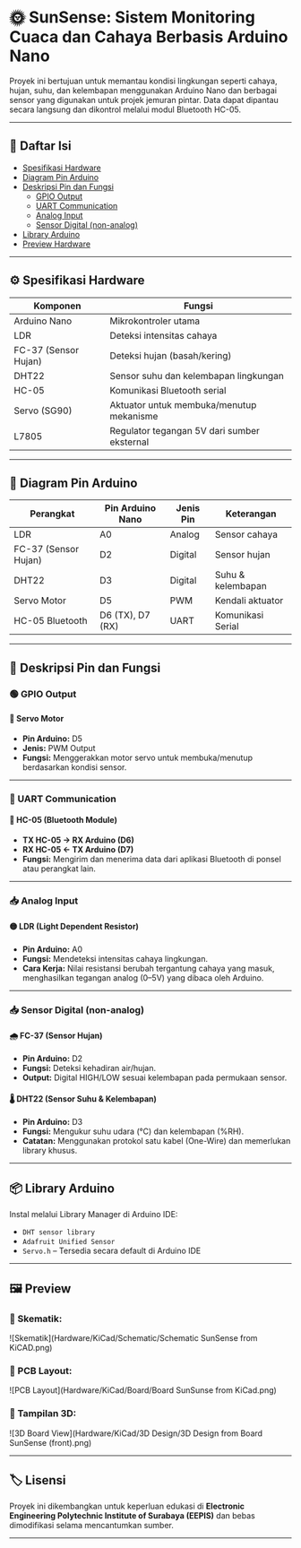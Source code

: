 # 🌞 SunSense: Sistem Monitoring Cuaca dan Cahaya Berbasis Arduino Nano

Proyek ini bertujuan untuk memantau kondisi lingkungan seperti cahaya, hujan, suhu, dan kelembapan menggunakan Arduino Nano dan berbagai sensor yang digunakan untuk projek jemuran pintar. Data dapat dipantau secara langsung dan dikontrol melalui modul Bluetooth HC-05.

---

## 🧩 Daftar Isi

- [Spesifikasi Hardware](#-spesifikasi-hardware)
- [Diagram Pin Arduino](#-diagram-pin-arduino)
- [Deskripsi Pin dan Fungsi](#-deskripsi-pin-dan-fungsi)
  - [GPIO Output](#-gpio-output)
  - [UART Communication](#-uart-communication)
  - [Analog Input](#-analog-input)
  - [Sensor Digital (non-analog)](#-sensor-digital-non-analog)
- [Library Arduino](#-library-arduino)
- [Preview Hardware](#-preview-hardware)

---

## ⚙️ Spesifikasi Hardware

| Komponen             | Fungsi                                         |
|----------------------|------------------------------------------------|
| Arduino Nano         | Mikrokontroler utama                           |
| LDR                  | Deteksi intensitas cahaya                      |
| FC-37 (Sensor Hujan) | Deteksi hujan (basah/kering)                   |
| DHT22                | Sensor suhu dan kelembapan lingkungan          |
| HC-05                | Komunikasi Bluetooth serial                    |
| Servo (SG90)         | Aktuator untuk membuka/menutup mekanisme       |
| L7805                | Regulator tegangan 5V dari sumber eksternal    |

---

## 📌 Diagram Pin Arduino

| Perangkat            | Pin Arduino Nano | Jenis Pin | Keterangan             |
|----------------------|------------------|-----------|------------------------|
| LDR                  | A0               | Analog    | Sensor cahaya          |
| FC-37 (Sensor Hujan) | D2               | Digital   | Sensor hujan           |
| DHT22                | D3               | Digital   | Suhu & kelembapan      |
| Servo Motor          | D5               | PWM       | Kendali aktuator       |
| HC-05 Bluetooth      | D6 (TX), D7 (RX) | UART      | Komunikasi Serial      |

---

## 🔌 Deskripsi Pin dan Fungsi

### 🟢 GPIO Output
#### 🧭 Servo Motor
- **Pin Arduino:** D5
- **Jenis:** PWM Output
- **Fungsi:** Menggerakkan motor servo untuk membuka/menutup berdasarkan kondisi sensor.

---

### 🔁 UART Communication
#### 📶 HC-05 (Bluetooth Module)
- **TX HC-05 → RX Arduino (D6)**  
- **RX HC-05 ← TX Arduino (D7)**
- **Fungsi:** Mengirim dan menerima data dari aplikasi Bluetooth di ponsel atau perangkat lain.

---

### 📥 Analog Input
#### 🟡 LDR (Light Dependent Resistor)
- **Pin Arduino:** A0
- **Fungsi:** Mendeteksi intensitas cahaya lingkungan.
- **Cara Kerja:** Nilai resistansi berubah tergantung cahaya yang masuk, menghasilkan tegangan analog (0–5V) yang dibaca oleh Arduino.

---

### 📥 Sensor Digital (non-analog)

#### 🌧️ FC-37 (Sensor Hujan)
- **Pin Arduino:** D2
- **Fungsi:** Deteksi kehadiran air/hujan.
- **Output:** Digital HIGH/LOW sesuai kelembapan pada permukaan sensor.

#### 🌡️ DHT22 (Sensor Suhu & Kelembapan)
- **Pin Arduino:** D3
- **Fungsi:** Mengukur suhu udara (°C) dan kelembapan (%RH).
- **Catatan:** Menggunakan protokol satu kabel (One-Wire) dan memerlukan library khusus.

---

## 📦 Library Arduino

Instal melalui Library Manager di Arduino IDE:

- `DHT sensor library`
- `Adafruit Unified Sensor`
- `Servo.h` – Tersedia secara default di Arduino IDE

---

## 🖼️ Preview

### 🧾 Skematik:
![Skematik](Hardware/KiCad/Schematic/Schematic SunSense from KiCAD.png)

### 🧱 PCB Layout:
![PCB Layout](Hardware/KiCad/Board/Board SunSunse from KiCad.png)

### 🧿 Tampilan 3D:
![3D Board View](Hardware/KiCad/3D Design/3D Design from Board SunSense (front).png)

---

## 🏷️ Lisensi

Proyek ini dikembangkan untuk keperluan edukasi di **Electronic Engineering Polytechnic Institute of Surabaya (EEPIS)** dan bebas dimodifikasi selama mencantumkan sumber.

---

